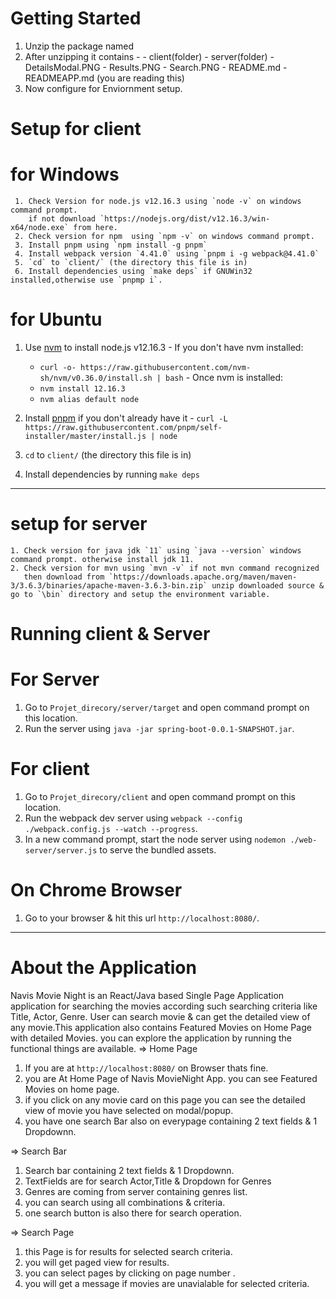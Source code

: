 # Getting Started
 1. Unzip the package named <NavisAssignmentFinalShubham>
 2. After unzipping it contains -
         - client(folder)
         - server(folder)
         - DetailsModal.PNG
         - Results.PNG
         - Search.PNG
         - README.md
		 - READMEAPP.md (you are reading this)
 3. Now configure for Enviornment setup.

# Setup for client 

 # for Windows

     1. Check Version for node.js v12.16.3 using `node -v` on windows command prompt.
        if not download `https://nodejs.org/dist/v12.16.3/win-x64/node.exe` from here.
     2. Check version for npm  using `npm -v` on windows command prompt.
     3. Install pnpm using `npm install -g pnpm` 
     4. Install webpack version `4.41.0` using `pnpm i -g webpack@4.41.0`
     5. `cd` to `client/` (the directory this file is in)
     6. Install dependencies using `make deps` if GNUWin32 installed,otherwise use `pnpmp i`.


 # for Ubuntu
  1. Use [nvm](https://github.com/creationix/nvm) to install node.js v12.16.3
    - If you don't have nvm installed:
      - `curl -o- https://raw.githubusercontent.com/nvm-sh/nvm/v0.36.0/install.sh | bash`
    - Once nvm is installed:
      - `nvm install 12.16.3`
      - `nvm alias default node`
  2. Install [pnpm](https://github.com/pnpm/pnpm#install) if you don't already have it
    - `curl -L https://raw.githubusercontent.com/pnpm/self-installer/master/install.js | node`
  3. `cd` to `client/` (the directory this file is in)
  
  4. Install dependencies by running `make deps`

  ----------------------------------------------------------------------------------------------------------

  
# setup for server 
    1. Check version for java jdk `11` using `java --version` windows command prompt. otherwise install jdk 11.
    2. Check version for mvn using `mvn -v` if not mvn command recognized
       then download from `https://downloads.apache.org/maven/maven-3/3.6.3/binaries/apache-maven-3.6.3-bin.zip` unzip downloaded source & go to `\bin` directory and setup the environment variable.
   

# Running client & Server
  # For Server 
  1. Go to `Projet_direcory/server/target` and open command prompt on this location.          
  2. Run the server using ```java -jar spring-boot-0.0.1-SNAPSHOT.jar```.
# For client 
   1. Go to `Projet_direcory/client` and open command prompt on this location.  
   2. Run the webpack dev server using `webpack --config ./webpack.config.js --watch --progress`.
   3. In a new command prompt, start the node server using `nodemon ./web-server/server.js` to serve          the bundled assets.

# On Chrome Browser 
   1. Go to your browser & hit this url `http://localhost:8080/`.
_______________________________________________________________________________________________________________

# About the Application

  Navis Movie Night is an React/Java based Single Page Application application for searching the movies according such searching criteria like Title, Actor, Genre. User can search movie & can get the detailed view of any movie.This application also contains Featured Movies on Home Page with detailed Movies. you can explore the application by running the functional things are available. 
=> Home Page
  1. If you are at `http://localhost:8080/` on Browser thats fine.
  2. you are At Home Page of Navis MovieNight App. you can see Featured Movies on home page.
  3. if you click on any movie card on this page you can see the detailed view of movie you have selected on  modal/popup.
  4. you have one search Bar also on everypage containing 2 text fields & 1 Dropdownn.

=> Search Bar
  1. Search bar containing 2 text fields & 1 Dropdownn.
  2. TextFields are for search Actor,Title & Dropdown for Genres 
  3. Genres are coming from server containing genres list.
  4. you can search using all combinations & criteria. 
  5. one search button is also there for search operation.

=> Search Page 
  1. this Page is for results for selected search criteria. 
  2. you will get paged view for results. 
  3. you can select pages by clicking on page number . 
  4. you will get a message if movies are unavialable for selected criteria. 
